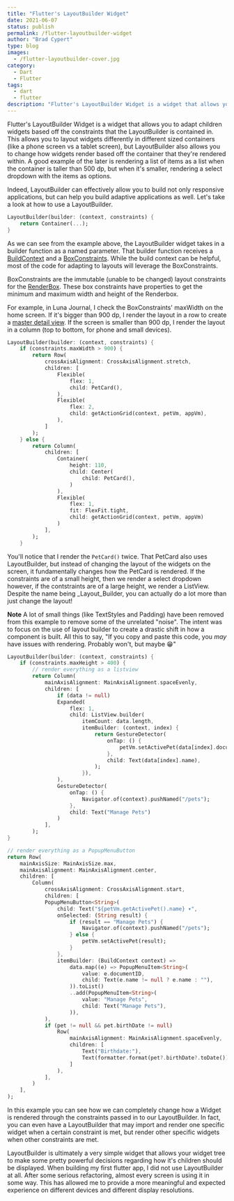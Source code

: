 ```yaml
---
title: "Flutter's LayoutBuilder Widget"
date: 2021-06-07
status: publish
permalink: /flutter-layoutbuilder-widget
author: "Brad Cypert"
type: blog
images:
  - /flutter-layoutbuilder-cover.jpg
category:
  - Dart
  - Flutter
tags:
  - dart
  - flutter
description: "Flutter's LayoutBuilder Widget is a widget that allows you to adapt children widgets based off the constraints that the LayoutBuilder is contained in. This allows you to layout widgets differently in different sized containers (like a phone screen vs a tablet screen), but LayoutBuilder also allows you to change how widgets render based off the container that they're rendered within."
---
```


Flutter's LayoutBuilder Widget is a widget that allows you to adapt children widgets based off the constraints that the LayoutBuilder is contained in. This allows you to layout widgets differently in different sized containers (like a phone screen vs a tablet screen), but LayoutBuilder also allows you to change how widgets render based off the container that they're rendered within. A good example of the later is rendering a list of items as a list when the container is taller than 500 dp, but when it's smaller, rendering a select dropdown with the items as options.

Indeed, LayoutBuilder can effectively allow you to build not only responsive applications, but can help you build adaptive applications as well. Let's take a look at how to use a LayoutBuilder.

```dart
LayoutBuilder(builder: (context, constraints) {
    return Container(...);
}
```

As we can see from the example above, the LayoutBuilder widget takes in a builder function as a named parameter. That builder function receives a [BuildContext](https://api.flutter.dev/flutter/widgets/BuildContext-class.html) and a [BoxConstraints](https://api.flutter.dev/flutter/rendering/BoxConstraints-class.html). While the build context can be helpful, most of the code for adapting to layouts will leverage the BoxConstraints.

BoxConstraints are the immutable (unable to be changed) layout constraints for the [RenderBox](https://api.flutter.dev/flutter/rendering/RenderBox-class.html). These box constraints have properties to get the minimum and maximum width and height of the Renderbox.

For example, in Luna Journal, I check the BoxConstraints' maxWidth on the home screen. If it's bigger than 900 dp, I render the layout in a row to create a [master detail view](https://mobikul.com/how-to-make-master-details-layout-for-small-mobile-devices/). If the screen is smaller than 900 dp, I render the layout in a column (top to bottom, for phone and small devices).

```dart
LayoutBuilder(builder: (context, constraints) {
    if (constraints.maxWidth > 900) {
        return Row(
            crossAxisAlignment: CrossAxisAlignment.stretch,
            children: [
                Flexible(
                    flex: 1,
                    child: PetCard(),
                ),
                Flexible(
                    flex: 2,
                    child: getActionGrid(context, petVm, appVm),
                ),
            ]
        );
    } else {
        return Column(
            children: [
                Container(
                    height: 110,
                    child: Center(
                        child: PetCard(),
                    )
                ),
                Flexible(
                    flex: 1,
                    fit: FlexFit.tight,
                    child: getActionGrid(context, petVm, appVm)
                )
            ],
        );
    }
```

You'll notice that I render the `PetCard()` twice. That PetCard also uses LayoutBuilder, but instead of changing the layout of the widgets on the screen, it fundamentally changes how the PetCard is rendered. If the constraints are of a small height, then we render a select dropdown however, if the contstraints are of a large height, we render a ListView. Despite the name being _Layout_Builder, you can actually do a lot more than just change the layout!

**Note** A lot of small things (like TextStyles and Padding) have been removed from this example to remove some of the unrelated "noise". The intent was to focus on the use of layout builder to create a drastic shift in how a component is built. All this to say, "If you copy and paste this code, you _may_ have issues with rendering. Probably won't, but maybe 😁"

```dart
LayoutBuilder(builder: (context, constraints) {
    if (constraints.maxHeight > 400) {
        // render everything as a listview
        return Column(
            mainAxisAlignment: MainAxisAlignment.spaceEvenly,
            children: [
                if (data != null)
                Expanded(
                    flex: 1,
                    child: ListView.builder(
                        itemCount: data.length,
                        itemBuilder: (context, index) {
                            return GestureDetector(
                                onTap: () {
                                    petVm.setActivePet(data[index].documentID);
                                },
                                child: Text(data[index].name),
                            );
                        }),
                ),
                GestureDetector(
                    onTap: () {
                        Navigator.of(context).pushNamed("/pets");
                    },
                    child: Text("Manage Pets")
                )
            ],
        );
}

// render everything as a PopupMenuButton
return Row(
    mainAxisSize: MainAxisSize.max,
    mainAxisAlignment: MainAxisAlignment.center,
    children: [
        Column(
            crossAxisAlignment: CrossAxisAlignment.start,
            children: [
            PopupMenuButton<String>(
                child: Text("${petVm.getActivePet().name} ▾",
                onSelected: (String result) {
                    if (result == "Manage Pets") {
                        Navigator.of(context).pushNamed("/pets");
                    } else {
                        petVm.setActivePet(result);
                    }
                },
                itemBuilder: (BuildContext context) => 
                    data.map((e) => PopupMenuItem<String>(
                        value: e.documentID,
                        child: Text(e.name != null ? e.name : ""),
                    )).toList()
                    ..add(PopupMenuItem<String>(
                        value: "Manage Pets",
                        child: Text("Manage Pets"),
                    )),
            ),
            if (pet != null && pet.birthDate != null)
                Row(
                    mainAxisAlignment: MainAxisAlignment.spaceEvenly,
                    children: [
                        Text("Birthdate:"),
                        Text(formatter.format(pet?.birthDate?.toDate()))
                    ]
                ),
            ],
        )
    ],
);
```

In this example you can see how we can completely change how a Widget is rendered through the constraints passed in to our LayoutBuilder. In fact, you can even have a LayoutBuilder that may import and render one specific widget when a certain constraint is met, but render other specific widgets when other constraints are met.

LayoutBuilder is ultimately a very simple widget that allows your widget tree to make some pretty powerful decisions regarding how it's children should be displayed. When building my first flutter app, I did not use LayoutBuilder at all. After some serious refactoring, almost every screen is using it in some way. This has allowed me to provide a more meaningful and expected experience on different devices and different display resolutions.
